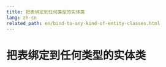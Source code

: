 ```yaml
---
title: 把表绑定到任何类型的实体类
lang: zh-cn
related_path: en/bind-to-any-kind-of-entity-classes.html
---
```


# 把表绑定到任何类型的实体类

